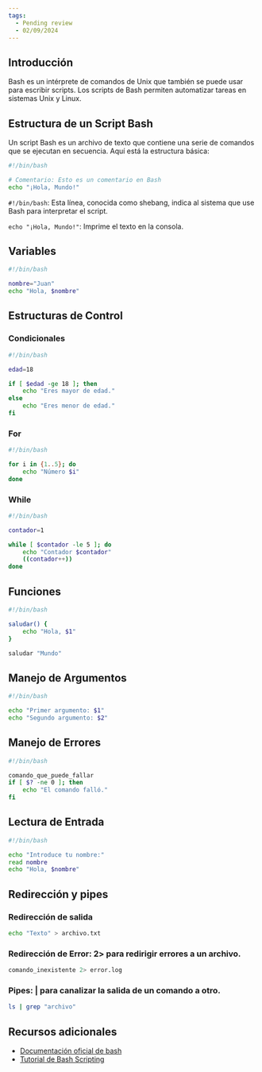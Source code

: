 ```yaml
---
tags:
  - Pending review
  - 02/09/2024
---
```


## Introducción

Bash es un intérprete de comandos de Unix que también se puede usar para escribir scripts. Los scripts de Bash permiten
automatizar tareas en sistemas Unix y Linux.

## Estructura de un Script Bash

Un script Bash es un archivo de texto que contiene una serie de comandos que se ejecutan en secuencia. Aquí está la
estructura básica:

```bash
#!/bin/bash

# Comentario: Esto es un comentario en Bash
echo "¡Hola, Mundo!"
```

`#!/bin/bash`: Esta línea, conocida como shebang, indica al sistema que use Bash para interpretar el script.

`echo "¡Hola, Mundo!"`: Imprime el texto en la consola.

## Variables

```bash
#!/bin/bash

nombre="Juan"
echo "Hola, $nombre"
```

## Estructuras de Control

### Condicionales

```bash
#!/bin/bash

edad=18

if [ $edad -ge 18 ]; then
    echo "Eres mayor de edad."
else
    echo "Eres menor de edad."
fi
```

### For

```bash
#!/bin/bash

for i in {1..5}; do
    echo "Número $i"
done
```

### While

```bash
#!/bin/bash

contador=1

while [ $contador -le 5 ]; do
    echo "Contador $contador"
    ((contador++))
done
```

## Funciones

```bash
#!/bin/bash

saludar() {
    echo "Hola, $1"
}

saludar "Mundo"
```

## Manejo de Argumentos

```bash
#!/bin/bash

echo "Primer argumento: $1"
echo "Segundo argumento: $2"
```

## Manejo de Errores

```bash
#!/bin/bash

comando_que_puede_fallar
if [ $? -ne 0 ]; then
    echo "El comando falló."
fi
```

## Lectura de Entrada

```bash
#!/bin/bash

echo "Introduce tu nombre:"
read nombre
echo "Hola, $nombre"
```

## Redirección y pipes

### Redirección de salida

```bash
echo "Texto" > archivo.txt
```

### Redirección de Error: 2> para redirigir errores a un archivo.

```bash
comando_inexistente 2> error.log
```

### Pipes: | para canalizar la salida de un comando a otro.

```bash
ls | grep "archivo"
```

## Recursos adicionales

- [Documentación oficial de bash](https://www.gnu.org/savannah-checkouts/gnu/bash/manual/bash.html)
- [Tutorial de Bash Scripting](https://linuxconfig.org/bash-scripting-tutorial)

